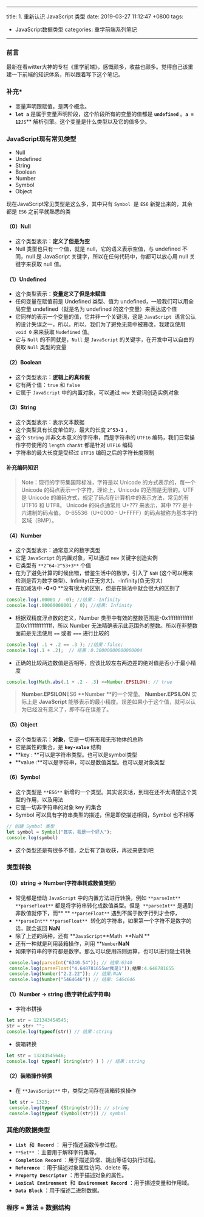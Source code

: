 
---
title: 1. 重新认识 JavaScript 类型
date: 2019-03-27 11:12:47 +0800
tags: 
 - JavaScript数据类型
categories: 重学前端系列笔记
---
<a name="df368884"></a>
### 前言
最新在看witter大神的专栏《重学前端》，感慨颇多，收益也颇多。觉得自己该重建一下前端的知识体系，所以跟着写下这个笔记。
<a name="49448199"></a>
### 补充*
* 变量声明跟赋值，是两个概念。
* **`let a`** 是属于变量声明阶段，这个阶段所有的变量的值都是 **`undefined`** 。**`a = 12`**`JS`** 解析引擎。这个变量是什么类型以及它的值多少。
<a name="2746c81b"></a>
### JavaScript现有常见类型
* Null
* Undefined
* String
* Boolean
* Number
* Symbol
* Object

现在JavaScript常见类型是这么多，其中只有 `Symbol`  是 `ES6` 新提出来的，其余都是 `ES6` 之前早就熟悉的类
<a name="c23f5abf"></a>
#### （0）Null
* 这个类型表示：**定义了但是为空**
* Null 类型也只有一个值，就是 null，它的语义表示空值，与 undefined 不同，null 是 JavaScript 关键字，所以在任何代码中，你都可以放心用 null 关键字来获取 null 值。
<a name="357bda8a"></a>
#### （1）Undefined
* 这个类型表示：**变量定义了但是未赋值**
* 任何变量在赋值前是 Undefined 类型、值为 undefined，一般我们可以用全局变量 undefined（就是名为 undefined 的这个变量）来表达这个值
* 它同样的表示一个变量的值，它并非一个关键词，这是 `JavaScript`  语言公认的设计失误之一，所以，所以，我们为了避免无意中被篡改，我建议使用 `void 0` 来来获取 `Nudefined` 值。
* 它与 `Null` 的不同就是，`Null` 是 `JavaScript` 的关键字，在开发中可以自由的获取 `Null` 类型的变量
<a name="f9369aa0"></a>
#### （2）Boolean
* 这个类型表示：**逻辑上的真和假**
* 它有两个值：`true` 和 `false` 
* 它属于 `JavaScript` 中的内置对象，可以通过 `new` 关键词创造实例对象
<a name="ece22d59"></a>
#### （3）String
* 这个类型表示：表示文本数据
* 这个类型具有长度单位的，最大的长度 **`2^53-1`** ，
* 这个 `String` 并非文本意义的字符串，而是字符串的 `UTF16` 编码，我们日常操作字符使用的 `length` `charAt` 都是针对 `UTF16` 编码
* 字符串的最大长度是受经过 `UTF16` 编码之后的字符长度限制
<a name="932cf868"></a>
#### 补充编码知识
> Note：现行的字符集国际标准，字符是以 Unicode 的方式表示的，每一个 Unicode 的码点表示一个字符，理论上，Unicode 的范围是无限的。UTF 是 Unicode 的编码方式，规定了码点在计算机中的表示方法，常见的有 UTF16 和 UTF8。 Unicode 的码点通常用 U+??? 来表示，其中 ??? 是十六进制的码点值。 0-65536（U+0000 - U+FFFF）的码点被称为基本字符区域（BMP）。

<a name="a887f81c"></a>
#### （4）Number
* 这个类型表示：通常意义的数字类型
* 它是 `JavaScript` 的内置对象，可以通过 `new` 关键字创造实例
* 它类型有 `**2^64-2^53+3**` 个值
* 在为了避免计算的时候出错，借鉴生活中的数学，引入了 `NaN` (这个可以用来检测是否为数字类型)、Infinity(正无穷大)、-Infinity(负无穷大)
* 在加减法中 **-0**+0 **没有很大的区别，但是在除法中就会很大的区别了

```javascript
console.log(.00001 / -0); //结果：-Infinity
console.log(.00000000001 / 0); //结果: Infinity
```

* 根据双精度浮点数的定义，Number 类型中有效的整数范围是-0x1fffffffffffff 至0x1fffffffffffff，所以 Number 无法精确表示此范围外的整数。所以在非整数面前是无法使用 `==` 或者 `===` 进行比较的

```javascript
console.log( .1 + .2 == .3 ); //结果：false;
console.log(.1 + .2);  // 结果：0.30000000000000004
```
* 正确的比较两边数值是否相等，应该比较左右两边差的绝对值是否小于最小精度

```javascript
console.log(Math.abs(.1 + .2 - .3) <=Number.EPSILON); // true
```

> **Number.EPSILON**ES6 **Number **的一个常量。
> **Number.EPSILON** 实际上是 **JavaScript** 能够表示的最小精度。误差如果小于这个值，就可以认为已经没有意义了，即不存在误差了。

<a name="780b6ec0"></a>
#### （5）Object
* 这个类型表示：**对象**，它是一切有形和无形物体的总称
* 它是属性的集合，是 **`key-value`** 结构
* **key : **可以是字符串类型。也可以是symbol类型
* **value :**可以是字符串，可以是数值类型。也可以是对象类型
<a name="c91ff6ed"></a>
#### （6）Symbol
* 这个类型是 `**ES6**` 新增的一个类型。其实说实话，到现在还不太清楚这个类型的作用，以及用法
* 它是一切非字符串的对象 key 的集合
* Symbol 可以具有字符串类型的描述，但是即使描述相同，Symbol 也不相等

```javascript
// 创建 Symbol 类型
let symbol = Symbol("其实，我是一个好人");
console.log(symbol)
```

* 这个类型还是有很多不懂，之后有了新收获，再过来更新吧
<a name="f3c723ec"></a>
### 类型转换
<a name="2f9540a5"></a>
#### （0）string → Number(字符串转成数值类型)
* 常见都是借助 `JavaScript` 中的内置方法进行转换，例如 `**parseInt**`  `**parseFloat**` 都是将字符串转化成数值类型。但是  `**parseInt**` 是遇到非数值就停下，而** ** `**parseFloat**` 遇到不属于数字行列才会停，
* `**parseInt**` `**parseFloat**`  转化的字符串，如果第一个字符不是数字的话，就会返回 **NaN**
* 除了上述的两种，还有 **`JavaScript`**Math  **NaN **
* 还有一种就是利用装箱操作，利用 **`Number`**NaN**
* 如果字符串的字符都是数字。那么可以使用四则运算，也可以进行隐士转换

```javascript
 console.log(parseInt("6340.54")); // 结果:6340
 console.log(parseFloat("4.648781655wr我是1"));结果:4.648781655
 console.log(Number("2.2.22")); // 结果:NaN
 console.log(Number("5464646")) // 结果: 5464646
```

<a name="6c2395fb"></a>
#### （1）Number → string (数字转化成字符串)
* 字符串拼接

```javascript
let str = 121343454545;
str = str+ "";
console.log(typeof(str)) // 结果：string
```

* 装箱转换
```javascript
let str = 13243545646;
console.log( typeof( String(str) ) ) // 结果：string 
```

<a name="0e1aa6d1"></a>
#### （2）装箱操作转换
* 在 `**JavaScript**` 中，类型之间存在装箱转换操作

```javascript
 let str = 1323;
 console.log(typeof (String(str))); // string
 console.log(typeof (Symbol(str))) // symbol
```

<a name="f0dde815"></a>
### 其他的数据类型
* **`List`**  和  **`Record`** ： 用于描述函数传参过程。
* `**Set**` ：主要用于解释字符集等。
* **`Completion Record`** ：用于描述异常、跳出等语句执行过程。
* **`Reference`** ：用于描述对象属性访问、delete 等。
* **`Property Descriptor`** ：用于描述对象的属性。
* **`Lexical Environment`**  和  **`Environment Record`** ：用于描述变量和作用域。
* **`Data Block`** ：用于描述二进制数据。
<a name="7aa17298"></a>
### 程序 = 算法 + 数据结构

